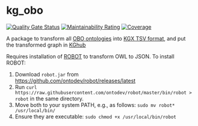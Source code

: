 # kg_obo

[![Quality Gate Status](https://sonarcloud.io/api/project_badges/measure?project=Knowledge-Graph-Hub_kg-obo&metric=alert_status)](https://sonarcloud.io/dashboard?id=Knowledge-Graph-Hub_kg-obo)
[![Maintainability Rating](https://sonarcloud.io/api/project_badges/measure?project=Knowledge-Graph-Hub_kg-obo&metric=sqale_rating)](https://sonarcloud.io/dashboard?id=Knowledge-Graph-Hub_kg-obo)
[![Coverage](https://sonarcloud.io/api/project_badges/measure?project=Knowledge-Graph-Hub_kg-obo&metric=coverage)](https://sonarcloud.io/dashboard?id=Knowledge-Graph-Hub_kg-obo)

A package to transform all [OBO ontologies](http://obofoundry.org/) into [KGX TSV format](https://github.com/biolink/kgx/blob/master/specification/kgx-format.md), and put the transformed graph in [KGhub](http://kg-hub.berkeleybop.io/index.html)

Requires installation of [ROBOT](http://robot.obolibrary.org/) to transform OWL to JSON.
To install ROBOT:
1. Download `robot.jar` from https://github.com/ontodev/robot/releases/latest
2. Run `curl https://raw.githubusercontent.com/ontodev/robot/master/bin/robot > robot` in the same directory.
3. Move both to your system PATH, e.g., as follows: `sudo mv robot* /usr/local/bin/`
4. Ensure they are executable: `sudo chmod +x /usr/local/bin/robot`
